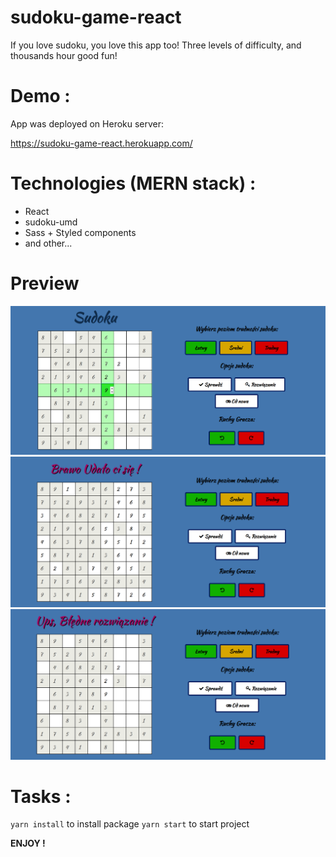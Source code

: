 # sudoku-game-react
If you love sudoku, you love this app too! Three levels of difficulty, and thousands hour good fun!

# Demo : 
App was deployed on Heroku server:

https://sudoku-game-react.herokuapp.com/

# Technologies (MERN stack) :
- React
- sudoku-umd 
- Sass + Styled components
- and other...

# Preview
![photo_1](./files/Screen_001.png)
![photo_2](./files/Screen_002.png)
![photo_3](./files/Screen_003.png)

# Tasks :
`yarn install` to install package
`yarn start` to start project 

<b> ENJOY !</b>